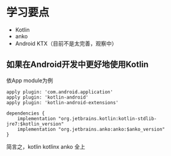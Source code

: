# 学习要点

- Kotlin
- anko
- Android KTX（目前不是太完善，观察中）

## 如果在Android开发中更好地使用Kotlin
依App module为例
```
apply plugin: 'com.android.application'
apply plugin: 'kotlin-android'
apply plugin: 'kotlin-android-extensions'
```

```
dependencies {
    implementation "org.jetbrains.kotlin:kotlin-stdlib-jre7:$kotlin_version"
    implementation "org.jetbrains.anko:anko:$anko_version"
}
```

简言之，kotlin kotlinx anko 全上
